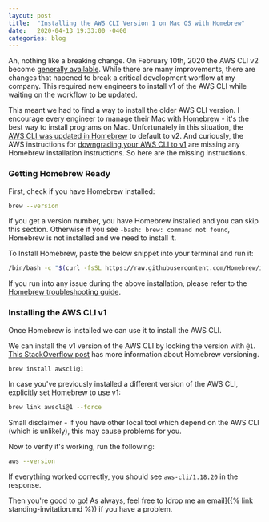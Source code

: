 ```yaml
---
layout: post
title:  "Installing the AWS CLI Version 1 on Mac OS with Homebrew"
date:   2020-04-13 19:33:00 -0400
categories: blog
---
```


Ah, nothing like a breaking change.  On February 10th, 2020 the AWS CLI v2 become [generally available](https://aws.amazon.com/blogs/developer/aws-cli-v2-is-now-generally-available/).  While there are many improvements, there are changes that hapened to break a critical development worflow at my company.  This required new engineers to install v1 of the AWS CLI while waiting on the workflow to be updated.  

This meant we had to find a way to install the older AWS CLI version.  I encourage every engineer to manage their Mac with [Homebrew](https://brew.sh/) - it's the best way to install programs on Mac.  Unfortunately in this situation, the [AWS CLI was updated in Homebrew](https://github.com/Homebrew/homebrew-core/commit/ff55e19b8d6093076957c9d56deab4bc873ed4d8) to default to v2.  And curiously, the AWS instructions for [downgrading your AWS CLI to v1](https://aws.amazon.com/blogs/developer/aws-cli-v2-is-now-generally-available/) are missing any Homebrew installation instructions.  So here are the missing instructions.

### Getting Homebrew Ready
First, check if you have Homebrew installed:
```bash
brew --version
```
If you get a version number, you have Homebrew installed and you can skip this section.  Otherwise if you see `-bash: brew: command not found`, Homebrew is not installed and we need to install it.

To Install Homebrew, paste the below snippet into your terminal and run it:
```bash
/bin/bash -c "$(curl -fsSL https://raw.githubusercontent.com/Homebrew/install/master/install.sh)"
```
If you run into any issue during the above installation, please refer to the [Homebrew troubleshooting guide](https://docs.brew.sh/Troubleshooting).

### Installing the AWS CLI v1
Once Homebrew is installed we can use it to install the AWS CLI.

We can install the v1 version of the AWS CLI by locking the version with `@1`.  [This StackOverflow post](https://stackoverflow.com/questions/3987683/homebrew-install-specific-version-of-formula/4158763#4158763) has more information about Homebrew versioning.
```bash
brew install awscli@1
```
In case you've previously installed a different version of the AWS CLI, explicitly set Homebrew to use v1:
```bash
brew link awscli@1 --force
```
Small disclaimer - if you have other local tool which depend on the AWS CLI (which is unlikely), this may cause problems for you.

Now to verify it's working, run the following:
```bash
aws --version
```
If everything worked correctly, you should see `aws-cli/1.18.20` in the response.

Then you're good to go!  As always, feel free to [drop me an email]({% link standing-invitation.md %}) if you have a problem.